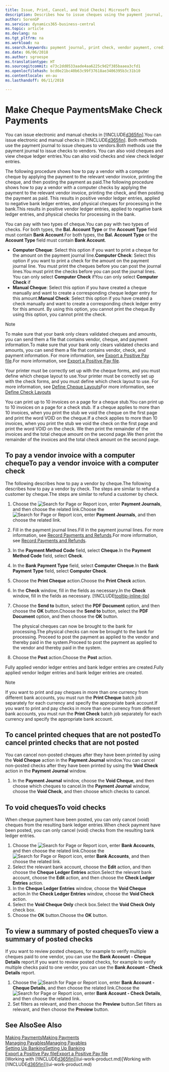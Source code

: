 ```yaml
---
title: Issue, Print, Cancel, and Void Checks| Microsoft Docs
description: Describes how to issue cheques using the payment journal, print cheques, and void or view cheque ledger entries in Business Central.
author: SorenGP
ms.service: dynamics365-business-central
ms.topic: article
ms.devlang: na
ms.tgt_pltfrm: na
ms.workload: na
ms.search.keywords: payment journal, print check, vendor payment, creditor, debt, balance due, AP
ms.date: 06/06/2018
ms.author: sgroespe
ms.translationtype: HT
ms.sourcegitcommit: e73c2dd0533aade4aa6225c9d2f385baaea3cfd1
ms.openlocfilehash: bcd0e21bc40b63c99f37618ae3406395b3c31b10
ms.contentlocale: en-au
ms.lasthandoff: 06/11/2018

---
```

# <a name="make-check-payments"></a><span data-ttu-id="698db-103">Make Cheque Payments</span><span class="sxs-lookup"><span data-stu-id="698db-103">Make Check Payments</span></span>
<span data-ttu-id="698db-104">You can issue electronic and manual checks in [!INCLUDE[d365fin](includes/d365fin_md.md)].</span><span class="sxs-lookup"><span data-stu-id="698db-104">You can issue electronic and manual checks in [!INCLUDE[d365fin](includes/d365fin_md.md)].</span></span> <span data-ttu-id="698db-105">Both methods use the payment journal to issue cheques to vendors.</span><span class="sxs-lookup"><span data-stu-id="698db-105">Both methods use the payment journal to issue checks to vendors.</span></span> <span data-ttu-id="698db-106">You can also void cheques and view cheque ledger entries.</span><span class="sxs-lookup"><span data-stu-id="698db-106">You can also void checks and view check ledger entries.</span></span>

<span data-ttu-id="698db-107">The following procedure shows how to pay a vendor with a computer cheque by applying the payment to the relevant vendor invoice, printing the cheque, and then posting the payment as paid.</span><span class="sxs-lookup"><span data-stu-id="698db-107">The following procedure shows how to pay a vendor with a computer checks by applying the payment to the relevant vendor invoice, printing the check, and then posting the payment as paid.</span></span> <span data-ttu-id="698db-108">This results in positive vendor ledger entries, applied to negative bank ledger entries, and physical cheques for processing in the bank.</span><span class="sxs-lookup"><span data-stu-id="698db-108">This results in positive vendor ledger entries, applied to negative bank ledger entries, and physical checks for processing in the bank.</span></span>

<span data-ttu-id="698db-109">You can pay with two types of cheque.</span><span class="sxs-lookup"><span data-stu-id="698db-109">You can pay with two types of checks.</span></span> <span data-ttu-id="698db-110">For both types, the **Bal. Account Type** or the **Account Type** field must contain **Bank Account**.</span><span class="sxs-lookup"><span data-stu-id="698db-110">For both types, the **Bal. Account Type** or the **Account Type** field must contain **Bank Account**.</span></span>

- <span data-ttu-id="698db-111">**Computer Cheque**: Select this option if you want to print a cheque for the amount on the payment journal line.</span><span class="sxs-lookup"><span data-stu-id="698db-111">**Computer Check**: Select this option if you want to print a check for the amount on the payment journal line.</span></span> <span data-ttu-id="698db-112">You must print the cheques before you can post the journal lines.</span><span class="sxs-lookup"><span data-stu-id="698db-112">You must print the checks before you can post the journal lines.</span></span> <span data-ttu-id="698db-113">You can only select **Computer Check** if</span><span class="sxs-lookup"><span data-stu-id="698db-113">You can only select **Computer Check** if</span></span>
- <span data-ttu-id="698db-114">**Manual Cheque**: Select this option if you have created a cheque manually and want to create a corresponding cheque ledger entry for this amount.</span><span class="sxs-lookup"><span data-stu-id="698db-114">**Manual Check**: Select this option if you have created a check manually and want to create a corresponding check ledger entry for this amount.</span></span> <span data-ttu-id="698db-115">By using this option, you cannot print the cheque.</span><span class="sxs-lookup"><span data-stu-id="698db-115">By using this option, you cannot print the check.</span></span>

> [!NOTE]  
> <span data-ttu-id="698db-116">To make sure that your bank only clears validated cheques and amounts, you can send them a file that contains vendor, cheque, and payment information.</span><span class="sxs-lookup"><span data-stu-id="698db-116">To make sure that your bank only clears validated checks and amounts, you can send them a file that contains vendor, check, and payment information.</span></span> <span data-ttu-id="698db-117">For more information, see [Export a Positive Pay file](finance-how-positive-pay.md).</span><span class="sxs-lookup"><span data-stu-id="698db-117">For more information, see [Export a Positive Pay file](finance-how-positive-pay.md).</span></span>

<span data-ttu-id="698db-118">Your printer must be correctly set up with the cheque forms, and you must define which cheque layout to use.</span><span class="sxs-lookup"><span data-stu-id="698db-118">Your printer must be correctly set up with the check forms, and you must define which check layout to use.</span></span> <span data-ttu-id="698db-119">For more information, see [Define Cheque Layouts](finance-how-define-check-layouts.md)</span><span class="sxs-lookup"><span data-stu-id="698db-119">For more information, see [Define Check Layouts](finance-how-define-check-layouts.md)</span></span>

<span data-ttu-id="698db-120">You can print up to 10 invoices on a page for a cheque stub.</span><span class="sxs-lookup"><span data-stu-id="698db-120">You can print up to 10 invoices on a page for a check stub.</span></span> <span data-ttu-id="698db-121">If a cheque applies to more than 10 invoices, when you print the stub we void the cheque on the first page and print the word VOID on the cheque.</span><span class="sxs-lookup"><span data-stu-id="698db-121">If a check applies to more than 10 invoices, when you print the stub we void the check on the first page and print the word VOID on the check.</span></span> <span data-ttu-id="698db-122">We then print the remainder of the invoices and the total cheque amount on the second page.</span><span class="sxs-lookup"><span data-stu-id="698db-122">We then print the remainder of the invoices and the total check amount on the second page.</span></span> 

## <a name="to-pay-a-vendor-invoice-with-a-computer-check"></a><span data-ttu-id="698db-123">To pay a vendor invoice with a computer cheque</span><span class="sxs-lookup"><span data-stu-id="698db-123">To pay a vendor invoice with a computer check</span></span>
<span data-ttu-id="698db-124">The following describes how to pay a vendor by cheque.</span><span class="sxs-lookup"><span data-stu-id="698db-124">The following describes how to pay a vendor by check.</span></span> <span data-ttu-id="698db-125">The steps are similar to refund a customer by cheque.</span><span class="sxs-lookup"><span data-stu-id="698db-125">The steps are similar to refund a customer by check.</span></span>

1. <span data-ttu-id="698db-126">Choose the ![Search for Page or Report](media/ui-search/search_small.png "Search for Page or Report icon") icon, enter **Payment Journals**, and then choose the related link.</span><span class="sxs-lookup"><span data-stu-id="698db-126">Choose the ![Search for Page or Report](media/ui-search/search_small.png "Search for Page or Report icon") icon, enter **Payment Journals**, and then choose the related link.</span></span>
2. <span data-ttu-id="698db-127">Fill in the payment journal lines.</span><span class="sxs-lookup"><span data-stu-id="698db-127">Fill in the payment journal lines.</span></span> <span data-ttu-id="698db-128">For more information, see [Record Payments and Refunds](payables-how-post-payments-refunds.md).</span><span class="sxs-lookup"><span data-stu-id="698db-128">For more information, see [Record Payments and Refunds](payables-how-post-payments-refunds.md).</span></span>
3. <span data-ttu-id="698db-129">In the **Payment Method Code** field, select **Cheque**.</span><span class="sxs-lookup"><span data-stu-id="698db-129">In the **Payment Method Code** field, select **Check**.</span></span>
4. <span data-ttu-id="698db-130">In the **Bank Payment Type** field, select **Computer Cheque**.</span><span class="sxs-lookup"><span data-stu-id="698db-130">In the **Bank Payment Type** field, select **Computer Check**.</span></span>
5. <span data-ttu-id="698db-131">Choose the **Print Cheque** action.</span><span class="sxs-lookup"><span data-stu-id="698db-131">Choose the **Print Check** action.</span></span>
6. <span data-ttu-id="698db-132">In the **Check** window, fill in the fields as necessary.</span><span class="sxs-lookup"><span data-stu-id="698db-132">In the **Check** window, fill in the fields as necessary.</span></span> [!INCLUDE[tooltip-inline-tip](includes/tooltip-inline-tip_md.md)]
7. <span data-ttu-id="698db-133">Choose the **Send to** button, select the **PDF Document** option, and then choose the **OK** button.</span><span class="sxs-lookup"><span data-stu-id="698db-133">Choose the **Send to** button, select the **PDF Document** option, and then choose the **OK** button.</span></span>

    <span data-ttu-id="698db-134">The physical cheques can now be brought to the bank for processing.</span><span class="sxs-lookup"><span data-stu-id="698db-134">The physical checks can now be brought to the bank for processing.</span></span> <span data-ttu-id="698db-135">Proceed to post the payment as applied to the vendor and thereby paid in the system.</span><span class="sxs-lookup"><span data-stu-id="698db-135">Proceed to post the payment as applied to the vendor and thereby paid in the system.</span></span>
8. <span data-ttu-id="698db-136">Choose the **Post** action.</span><span class="sxs-lookup"><span data-stu-id="698db-136">Choose the **Post** action.</span></span>

<span data-ttu-id="698db-137">Fully applied vendor ledger entries and bank ledger entries are created.</span><span class="sxs-lookup"><span data-stu-id="698db-137">Fully applied vendor ledger entries and bank ledger entries are created.</span></span>

> [!NOTE]  
> <span data-ttu-id="698db-138">If you want to print and pay cheques in more than one currency from different bank accounts, you must run the **Print Cheque** batch job separately for each currency and specify the appropriate bank account.</span><span class="sxs-lookup"><span data-stu-id="698db-138">If you want to print and pay checks in more than one currency from different bank accounts, you must run the **Print Check** batch job separately for each currency and specify the appropriate bank account.</span></span>

## <a name="to-cancel-printed-checks-that-are-not-posted"></a><span data-ttu-id="698db-139">To cancel printed cheques that are not posted</span><span class="sxs-lookup"><span data-stu-id="698db-139">To cancel printed checks that are not posted</span></span>
<span data-ttu-id="698db-140">You can cancel non-posted cheques after they have been printed by using the **Void Cheque** action in the **Payment Journal** window.</span><span class="sxs-lookup"><span data-stu-id="698db-140">You can cancel non-posted checks after they have been printed by using the **Void Check** action in the **Payment Journal** window.</span></span>

1. <span data-ttu-id="698db-141">In the **Payment Journal** window, choose the **Void Cheque**, and then choose which cheques to cancel.</span><span class="sxs-lookup"><span data-stu-id="698db-141">In the **Payment Journal** window, choose the **Void Check**, and then choose which checks to cancel.</span></span>

## <a name="to-void-checks"></a><span data-ttu-id="698db-142">To void cheques</span><span class="sxs-lookup"><span data-stu-id="698db-142">To void checks</span></span>
<span data-ttu-id="698db-143">When cheque payment have been posted, you can only cancel (void) cheques from the resulting bank ledger entries.</span><span class="sxs-lookup"><span data-stu-id="698db-143">When check payment have been posted, you can only cancel (void) checks from the resulting bank ledger entries.</span></span>

1. <span data-ttu-id="698db-144">Choose the ![Search for Page or Report](media/ui-search/search_small.png "Search for Page or Report icon") icon, enter **Bank Accounts**, and then choose the related link.</span><span class="sxs-lookup"><span data-stu-id="698db-144">Choose the ![Search for Page or Report](media/ui-search/search_small.png "Search for Page or Report icon") icon, enter **Bank Accounts**, and then choose the related link.</span></span>
2. <span data-ttu-id="698db-145">Select the relevant bank account, choose the **Edit** action, and then choose the **Cheque Ledger Entries** action.</span><span class="sxs-lookup"><span data-stu-id="698db-145">Select the relevant bank account, choose the **Edit** action, and then choose the **Check Ledger Entries** action.</span></span>
3. <span data-ttu-id="698db-146">In the **Cheque Ledger Entries** window, choose the **Void Cheque** action.</span><span class="sxs-lookup"><span data-stu-id="698db-146">In the **Check Ledger Entries** window, choose the **Void Check** action.</span></span>
4. <span data-ttu-id="698db-147">Select the **Void Cheque Only** check box.</span><span class="sxs-lookup"><span data-stu-id="698db-147">Select the **Void Check Only** check box.</span></span>
5. <span data-ttu-id="698db-148">Choose the **OK** button.</span><span class="sxs-lookup"><span data-stu-id="698db-148">Choose the **OK** button.</span></span>

## <a name="to-view-a-summary-of-posted-checks"></a><span data-ttu-id="698db-149">To view a summary of posted cheques</span><span class="sxs-lookup"><span data-stu-id="698db-149">To view a summary of posted checks</span></span>
<span data-ttu-id="698db-150">If you want to review posted cheques, for example to verify multiple cheques paid to one vendor, you can use the **Bank Account - Cheque Details** report.</span><span class="sxs-lookup"><span data-stu-id="698db-150">If you want to review posted checks, for example to verify multiple checks paid to one vendor, you can use the **Bank Account - Check Details** report.</span></span>
1. <span data-ttu-id="698db-151">Choose the ![Search for Page or Report](media/ui-search/search_small.png "Search for Page or Report icon") icon, enter **Bank Account - Cheque Details**, and then choose the related link.</span><span class="sxs-lookup"><span data-stu-id="698db-151">Choose the ![Search for Page or Report](media/ui-search/search_small.png "Search for Page or Report icon") icon, enter **Bank Account - Check Details**, and then choose the related link.</span></span>
2. <span data-ttu-id="698db-152">Set filters as relevant, and then choose the **Preview** button.</span><span class="sxs-lookup"><span data-stu-id="698db-152">Set filters as relevant, and then choose the **Preview** button.</span></span>

## <a name="see-also"></a><span data-ttu-id="698db-153">See Also</span><span class="sxs-lookup"><span data-stu-id="698db-153">See Also</span></span>
[<span data-ttu-id="698db-154">Making Payments</span><span class="sxs-lookup"><span data-stu-id="698db-154">Making Payments</span></span>](payables-make-payments.md)  
[<span data-ttu-id="698db-155">Managing Payables</span><span class="sxs-lookup"><span data-stu-id="698db-155">Managing Payables</span></span>](payables-manage-payables.md)  
[<span data-ttu-id="698db-156">Setting Up Banking</span><span class="sxs-lookup"><span data-stu-id="698db-156">Setting Up Banking</span></span>](bank-setup-banking.md)  
[<span data-ttu-id="698db-157">Export a Positive Pay file</span><span class="sxs-lookup"><span data-stu-id="698db-157">Export a Positive Pay file</span></span>](finance-how-positive-pay.md)  
<span data-ttu-id="698db-158">[Working with [!INCLUDE[d365fin](includes/d365fin_md.md)]](ui-work-product.md)</span><span class="sxs-lookup"><span data-stu-id="698db-158">[Working with [!INCLUDE[d365fin](includes/d365fin_md.md)]](ui-work-product.md)</span></span>  


